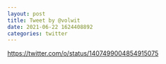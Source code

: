 ```yaml
--- 
layout: post 
title: Tweet by @volwit 
date: 2021-06-22 1624408892 
categories: twitter 
--- 
```

https://twitter.com/o/status/1407499004854915075